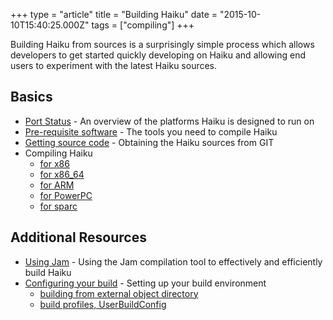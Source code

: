 +++
type = "article"
title = "Building Haiku"
date = "2015-10-10T15:40:25.000Z"
tags = ["compiling"]
+++

Building Haiku from sources is a surprisingly simple process which allows
developers to get started quickly developing on Haiku and allowing end users to
experiment with the latest Haiku sources.

## Basics

* [Port Status](/guides/building/port_status) - An overview of the platforms Haiku is designed to run on
* [Pre-requisite software](/guides/building/pre-reqs) - The tools you need to compile Haiku
* [Getting source code](/guides/building/get-source-git) - Obtaining the Haiku sources from GIT
* Compiling Haiku
  * [for x86](/guides/building/compiling-x86)
  * [for x86_64](/guides/building/compiling-x86_64)
  * [for ARM](/guides/building/compiling-arm)
  * [for PowerPC](/guides/building/compiling-powerpc)
  * [for sparc](/guides/building/compiling-sparc)

## Additional Resources

* [Using Jam](/guides/building/jam) - Using the Jam compilation tool to effectively and efficiently build Haiku
* [Configuring your build](/guides/building/configure) - Setting up your build environment
  * [building from external object directory](/guides/building/configure/different-generated)
  * [build profiles, UserBuildConfig](/guides/building/userbuildconfig)
